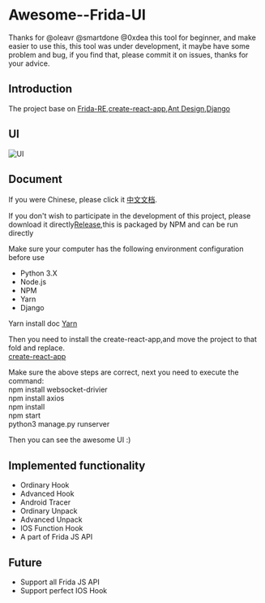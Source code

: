 # Awesome--Frida-UI
Thanks for @oleavr @smartdone @0xdea
this tool for beginner, and make easier to use this, this tool was under development, it maybe have some problem and bug, if you find that, please commit it on issues, thanks for your advice.

## Introduction
The project base on [Frida-RE](https://www.frida.re),[create-react-app](https://github.com/facebook/create-react-app),[Ant Design](https://github.com/ant-design/ant-design),[Django](https://github.com/django/django)<br>

## UI
![UI](https://github.com/viva-frida/awesome-frida-ui/blob/master/Image/newUI.png)

## Document
If you were Chinese, please click it [中文文档](https://github.com/viva-frida/Awesome--Frida-UI/blob/master/%E4%BD%BF%E7%94%A8%E6%96%87%E6%A1%A3.md).<br/>

If you don't wish to participate in the development of this project, please download it directly[Release](https://github.com/viva-frida/Awesome--Frida-UI/releases),this is packaged by NPM and can be run directly<br/>

Make sure your computer has the following environment configuration before use<br/>
* Python 3.X
* Node.js
* NPM
* Yarn
* Django<br>

Yarn install doc [Yarn](https://yarnpkg.com/en/docs/install#mac-stable)<br>

Then you need to install the create-react-app,and move the project to that fold and replace.<br/>
[create-react-app](https://ant.design/docs/react/use-with-create-react-app-cn)<br>

Make sure the above steps are correct, next you need to execute the command:<br/>
        npm install websocket-drivier<br>
        npm install axios<br>
        npm install<br>
        npm start<br>
        python3 manage.py runserver<br/>

Then you can see the awesome UI :)

## Implemented functionality
* Ordinary Hook
* Advanced Hook
* Android Tracer
* Ordinary Unpack
* Advanced Unpack
* IOS Function Hook
* A part of Frida JS API

## Future
* Support all Frida JS API
* Support perfect IOS Hook